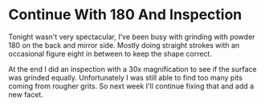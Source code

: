 # Continue With 180 And Inspection
Tonight wasn't very spectacular, I've been busy with grinding with powder 180 on the back and mirror side. Mostly doing straight strokes with an occasional figure eight in between to keep the shape correct.

At the end I did an inspection with a 30x magnification to see if the surface was grinded equally. Unfortunately I was still able to find too many pits coming from rougher grits. So next week I'll continue fixing that and add a new facet.